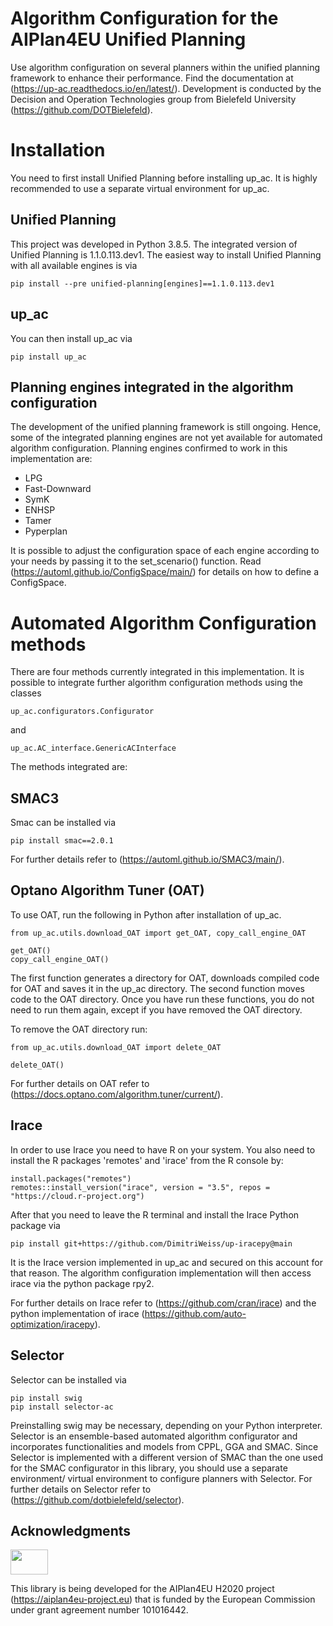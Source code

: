 # Algorithm Configuration for the AIPlan4EU Unified Planning

Use algorithm configuration on several planners within the unified planning framework to enhance their performance. Find the documentation at (https://up-ac.readthedocs.io/en/latest/). Development is conducted by the Decision and Operation Technologies group from Bielefeld University (https://github.com/DOTBielefeld).

# Installation

You need to first install Unified Planning before installing up_ac. It is highly recommended to use a separate virtual environment for up_ac.

## Unified Planning

This project was developed in Python 3.8.5. The integrated version of Unified Planning is 1.1.0.113.dev1. The easiest way to install Unified Planning with all available engines is via

```
pip install --pre unified-planning[engines]==1.1.0.113.dev1
```

## up_ac

You can then install up_ac via 

```
pip install up_ac
```

## Planning engines integrated in the algorithm configuration

The development of the unified planning framework is still ongoing. Hence, some of the integrated planning engines are not yet available for automated algorithm configuration. Planning engines confirmed to work in this implementation are:

- LPG
- Fast-Downward
- SymK
- ENHSP
- Tamer
- Pyperplan

It is possible to adjust the configuration space of each engine according to your needs by passing it to the set_scenario() function. Read (https://automl.github.io/ConfigSpace/main/) for details on how to define a ConfigSpace.

# Automated Algorithm Configuration methods

There are four methods currently integrated in this implementation. It is possible to integrate further algorithm configuration methods using the classes
```
up_ac.configurators.Configurator
```
and
```
up_ac.AC_interface.GenericACInterface
```

The methods integrated are:

## SMAC3

Smac can be installed via 

```
pip install smac==2.0.1
```

For further details refer to (https://automl.github.io/SMAC3/main/).

## Optano Algorithm Tuner (OAT)

To use OAT, run the following in Python after installation of up_ac.

```
from up_ac.utils.download_OAT import get_OAT, copy_call_engine_OAT

get_OAT()
copy_call_engine_OAT()
```

The first function generates a directory for OAT, downloads compiled code for OAT and saves it in the up_ac directory. The second function moves code to the OAT directory. Once you have run these functions, you do not need to run them again, except if you have removed the OAT directory.

To remove the OAT directory run:

```
from up_ac.utils.download_OAT import delete_OAT

delete_OAT()
```

For further details on OAT refer to (https://docs.optano.com/algorithm.tuner/current/).

## Irace

In order to use Irace you need to have R on your system. You also need to install the R packages 'remotes' and 'irace' from the R console by:

```
install.packages("remotes")
remotes::install_version("irace", version = "3.5", repos = "https://cloud.r-project.org")
```

After that you need to leave the R terminal and install the Irace Python package via

```
pip install git+https://github.com/DimitriWeiss/up-iracepy@main
```

It is the Irace version implemented in up_ac and secured on this account for that reason. The algorithm configuration implementation will then access irace via the python package rpy2.

For further details on Irace refer to (https://github.com/cran/irace) and the python implementation of irace (https://github.com/auto-optimization/iracepy).

## Selector

Selector can be installed via

```
pip install swig
pip install selector-ac
```

Preinstalling swig may be necessary, depending on your Python interpreter. Selector is an ensemble-based automated algorithm configurator and incorporates functionalities and models from CPPL, GGA and SMAC. Since Selector is implemented with a different version of SMAC than the one used for the SMAC configurator in this library, you should use a separate environment/ virtual environment to configure planners with Selector. For further details on Selector refer to (https://github.com/dotbielefeld/selector).

## Acknowledgments

<img src="https://www.aiplan4eu-project.eu/wp-content/uploads/2021/07/euflag.png" width="60" height="40">

This library is being developed for the AIPlan4EU H2020 project (https://aiplan4eu-project.eu) that is funded by the European Commission under grant agreement number 101016442.